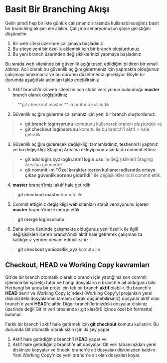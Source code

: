 # Basit Bir Branching Akışı
Gelin şimdi hep birlikte günlük çalışmanız sırasında kullanabileceğiniz basit bir branching akışını ele alalım. Çalışma senaryomuzun şöyle geliştiğini düşünelim

1. Bir web sitesi üzerinde çalışmaya başladınız
2. Bu siteye yeni bir özellik eklemek için bir branch oluşturdunuz
3. Bu yeni branch üzerinden değişikliklerinizi yapmaya başladınız

Bu sırada web sitesinde bir güvenlik açığı tespit edildiğini bildiren bir email aldınız. Acil olarak bu güvenlik açığını gidermeniz için yapmakta olduğunuz çalışmayı bırakmanız ve bu durumu düzeltmeniz gerekiyor. Böyle bir durumda aşağıdaki adımları takip edebilirsiniz

1. Aktif branch'inizi web sitenizin son stabil versiyonun bulunduğu **master** branch olarak değiştirdiniz
> **git checkout master ** komutunu kullandık

2. Güvenlik açığını giderme çalışmanız için yeni bir branch oluşturdunuz.
> * **git branch loginsorunu** komutunu kullanarak branch oluşturduk ve
> * **git checkout loginsorunu** komutu ile bu branch'i aktif > hale getirdik

3. Güvenlik açığını giderecek değişikliği tamamladınız, testlerinizi yaptınız ve bu değişikliği Staging Area'ya ekleyip sonrasında da commit ettiniz
> * **git add login.xyz login.html login.css** ile değişiklikleri Staging Area'ya gönderdik
> * **git commit -m "Özel karakter içeren kullanıcı adlarında ortaya çıkan güvenlik sorunu giderildi"** ile değişikliklerimizi commit ettik.
4. **master** branch’imizi aktif hale getirdik
> **git checkout master** komutu ile

5. Commit ettiğiniz değişikliği web sitenizin stabil versiyonunu içeren **master** branch’imize merge ettik.
> **git merge loginsorunu**

6. Daha önce üstünde çalışmakta olduğunuz yeni özellik ile ilgili değişiklikleri içeren branch'inizi aktif hale getirerek çalışmanıza kaldığınız yerden devam edebilirsiniz.
> **git checkout yeniozellik_xyz** komutu ile

## Checkout, HEAD ve Working Copy kavramları

Git'de bir branch otomatik olarak o branch için yaptığınız son commit işlemine bir işaretçi tutar ve hangi dosyaların o branch'e ait olduğunu bilir. Herhangi bir anda bir proje için tek bir branch **aktif** olabilir. Bu branch'e **HEAD** denir ve Working Copy içindeki (Working Copy'yi projenizin yerel diskinizdeki dosyalarının tamamı olarak düşünebilirsiniz) dosyalar aktif olan branch'e yani **HEAD**'e aittir. Diğer branch’lerinizdeki dosyalar diskiniz üzerinde değil Git'in veri tabanında (.git klasörü içinde özel bir formatta) bulunur.

Farklı bir branch'i aktif hale getirmek için **git checkout** komutu kullanılır. Bu durumda Git otomatik olarak sizin için iki şey yapar
1. Aktif hale getirdiğiniz branch'i **HEAD** yapar ve
2. Aktif hale getirdiğiniz branch'e ait dosyaları Git veri tabanınızdan yerel diskinize kopyalar ve önceki branch'e ait dosyaları diskinizden kaldırır. Yani Working Copy'nize yeni branch'e ait olan dosyaları koyar.


